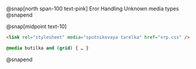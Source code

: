@snap[north span-100 text-pink]
Eror Handling Unknown media types
@snapend

@snap[midpoint text-10]
```html
<link rel="stylesheet" media="sputnikovaya tarelka" href="vrp.css" />

```
```css
@media butilka and (grid) { … }
```
@snapend
